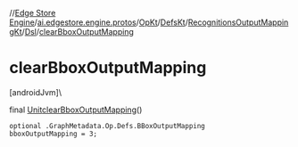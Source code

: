 //[Edge Store Engine](../../../../../../index.md)/[ai.edgestore.engine.protos](../../../../index.md)/[OpKt](../../../index.md)/[DefsKt](../../index.md)/[RecognitionsOutputMappingKt](../index.md)/[Dsl](index.md)/[clearBboxOutputMapping](clear-bbox-output-mapping.md)

# clearBboxOutputMapping

[androidJvm]\

final [Unit](https://kotlinlang.org/api/latest/jvm/stdlib/kotlin/-unit/index.html)[clearBboxOutputMapping](clear-bbox-output-mapping.md)()

<code>optional .GraphMetadata.Op.Defs.BBoxOutputMapping bboxOutputMapping = 3;</code>
